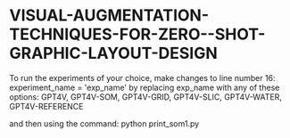# VISUAL-AUGMENTATION-TECHNIQUES-FOR-ZERO--SHOT-GRAPHIC-LAYOUT-DESIGN

To run the experiments of your choice, make changes to line number 16:
experiment_name = 'exp_name'
by replacing exp_name with any of these options: GPT4V, GPT4V-SOM, GPT4V-GRID, GPT4V-SLIC, GPT4V-WATER, GPT4V-REFERENCE

and then using the command: python print_som1.py
